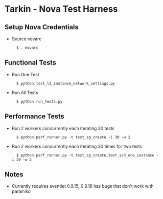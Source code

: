 # Tarkin - Nova Test Harness


## Setup Nova Credentials

* Source novarc

        $ . novarc


## Functional Tests

* Run One Test

        $ python test_l3_instance_network_settings.py

* Run All Tests

        $ python run_tests.py


## Performance Tests

* Run 2 workers concurrently each iterating 30 tests 

        $ python perf_runner.py -t test_sg_create -i 30 -w 2

* Run 2 workers concurrently each iterating 30 times for two tests

        $ python perf_runner.py -t test_sg_create,test_ssh_one_instance -i 30 -w 2 


## Notes

* Currently requires eventlet 0.9.15, 0.9.16 has bugs that don't work with paramiko







